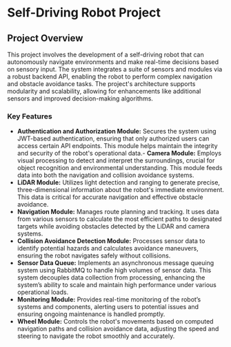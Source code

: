 # Self-Driving Robot Project

## Project Overview
This project involves the development of a self-driving robot that can autonomously navigate environments and make real-time decisions based on sensory input. The system integrates a suite of sensors and modules via a robust backend API, enabling the robot to perform complex navigation and obstacle avoidance tasks. The project's architecture supports modularity and scalability, allowing for enhancements like additional sensors and improved decision-making algorithms.

### Key Features
- **Authentication and Authorization Module:** Secures the system using JWT-based authentication, ensuring that only authorized users can access certain API endpoints. This module helps maintain the integrity and security of the robot's operational data.- **Camera Module:** Employs visual processing to detect and interpret the surroundings, crucial for object recognition and environmental understanding. This module feeds data into both the navigation and collision avoidance systems.
- **LiDAR Module:** Utilizes light detection and ranging to generate precise, three-dimensional information about the robot's immediate environment. This data is critical for accurate navigation and effective obstacle avoidance.
- **Navigation Module:** Manages route planning and tracking. It uses data from various sensors to calculate the most efficient paths to designated targets while avoiding obstacles detected by the LiDAR and camera systems.
- **Collision Avoidance Detection Module:** Processes sensor data to identify potential hazards and calculates avoidance maneuvers, ensuring the robot navigates safely without collisions.
- **Sensor Data Queue:** Implements an asynchronous message queuing system using RabbitMQ to handle high volumes of sensor data. This system decouples data collection from processing, enhancing the system’s ability to scale and maintain high performance under various operational loads.
- **Monitoring Module:** Provides real-time monitoring of the robot’s systems and components, alerting users to potential issues and ensuring ongoing maintenance is handled promptly.
- **Wheel Module:** Controls the robot's movements based on computed navigation paths and collision avoidance data, adjusting the speed and steering to navigate the robot smoothly and accurately.
